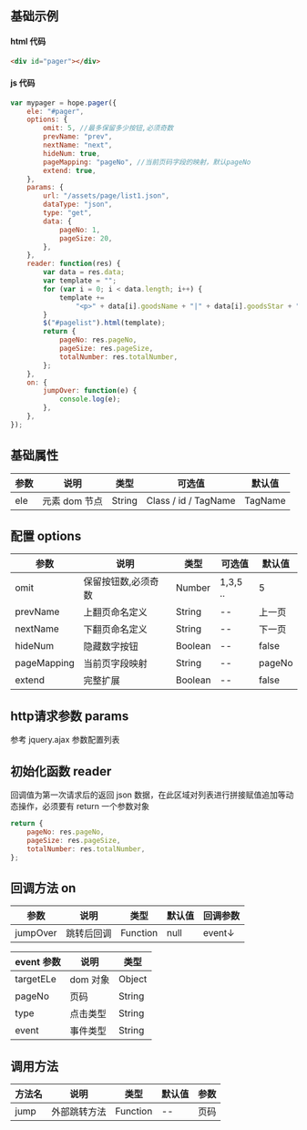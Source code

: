 ## 基础示例

#### html 代码

```html
<div id="pager"></div>
```

#### js 代码

```javascript
var mypager = hope.pager({
    ele: "#pager",
    options: {
        omit: 5, //最多保留多少按钮,必须奇数
        prevName: "prev",
        nextName: "next",
        hideNum: true,
        pageMapping: "pageNo", //当前页码字段的映射，默认pageNo
        extend: true,
    },
    params: {
        url: "/assets/page/list1.json",
        dataType: "json",
        type: "get",
        data: {
            pageNo: 1,
            pageSize: 20,
        },
    },
    reader: function(res) {
        var data = res.data;
        var template = "";
        for (var i = 0; i < data.length; i++) {
            template +=
                "<p>" + data[i].goodsName + "|" + data[i].goodsStar + "</p>";
        }
        $("#pagelist").html(template);
        return {
            pageNo: res.pageNo,
            pageSize: res.pageSize,
            totalNumber: res.totalNumber,
        };
    },
    on: {
        jumpOver: function(e) {
            console.log(e);
        },
    },
});
```

## 基础属性

| 参数 | 说明          | 类型   | 可选值               | 默认值  |
| ---- | ------------- | ------ | -------------------- | ------- |
| ele  | 元素 dom 节点 | String | Class / id / TagName | TagName |

## 配置 options

| 参数        | 说明                | 类型    | 可选值   | 默认值 |
| ----------- | ------------------- | ------- | -------- | ------ |
| omit        | 保留按钮数,必须奇数 | Number  | 1,3,5 .. | 5      |
| prevName    | 上翻页命名定义      | String  | --       | 上一页 |
| nextName    | 下翻页命名定义      | String  | --       | 下一页 |
| hideNum     | 隐藏数字按钮        | Boolean | --       | false  |
| pageMapping | 当前页字段映射      | String  | --       | pageNo |
| extend      | 完整扩展            | Boolean | --       | false  |

## http请求参数 params

参考 jquery.ajax 参数配置列表

## 初始化函数 reader

回调值为第一次请求后的返回 json 数据，在此区域对列表进行拼接赋值追加等动态操作，必须要有 return 一个参数对象

```javascript
return {
    pageNo: res.pageNo,
    pageSize: res.pageSize,
    totalNumber: res.totalNumber,
};
```

## 回调方法 on

| 参数     | 说明       | 类型     | 默认值 | 回调参数 |
| -------- | ---------- | -------- | ------ | -------- |
| jumpOver | 跳转后回调 | Function | null   | event↓   |

| event 参数 | 说明     | 类型   |
| ---------- | -------- | ------ |
| targetELe  | dom 对象 | Object |
| pageNo     | 页码     | String |
| type       | 点击类型 | String |
| event      | 事件类型 | String |

## 调用方法

| 方法名 | 说明         | 类型     | 默认值 | 参数 |
| ------ | ------------ | -------- | ------ | ---- |
| jump   | 外部跳转方法 | Function | --     | 页码 |
